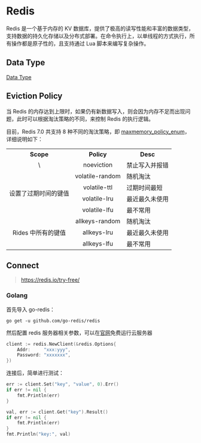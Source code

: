 # Redis

Redis 是一个基于内存的 KV 数据库，提供了极高的读写性能和丰富的数据类型，支持数据的持久化存储以及分布式部署。在命令执行上，以单线程的方式执行，所有操作都是原子性的，且支持通过 Lua 脚本来编写复杂操作。

## Data Type

[Data Type](data_type.md)

## Eviction Policy

当 Redis 的内存达到上限时，如果仍有新数据写入，则会因为内存不足而出现问题，此时可以根据淘汰策略的不同，来控制 Redis 的执行逻辑。

目前，Redis 7.0 共支持 8 种不同的淘汰策略，即 [maxmemory_policy_enum](https://github.com/redis/redis/blob/7.0.0/src/config.c#L49)，详细说明如下：

<table style="width:100%; text-align:center;">
    <tr>
        <th>Scope</th>
        <th>Policy</th>
        <th>Desc</th>
    </tr>
    <tr>
        <td>\</td>
        <td>noeviction</th>
        <td style="text-align:left;">禁止写入并报错</td>
    </tr>
    <tr>
        <td rowspan="4">设置了过期时间的键值</td>
        <td>volatile-random</td>
        <td style="text-align:left;">随机淘汰</td>
    </tr>
    <tr>
        <td>volatile-ttl</td>
        <td style="text-align:left;">过期时间最短</td>
    </tr>
    <tr>
        <td>volatile-lru</td>
        <td style="text-align:left;">最近最久未使用</td>
    </tr>
    <tr>
        <td>volatile-lfu</td>
        <td style="text-align:left;">最不常用</td>
    </tr>
    <tr>
        <td rowspan="3">Rides 中所有的键值</td>
        <td>allkeys-random</td>
        <td style="text-align:left;">随机淘汰</td>
    </tr>
    <tr>
        <td>allkeys-lru</td>
        <td style="text-align:left;">最近最久未使用</td>
    </tr>
    <tr>
        <td>allkeys-lfu</td>
        <td style="text-align:left;">最不常用</td>
    </tr>
</table>

## Connect

> <https://redis.io/try-free/>

### Golang

首先导入 go-redis：

```shell
go get -u github.com/go-redis/redis
```

然后配置 redis 服务器相关参数，可以在[官网](https://redis.io/try-free/)免费运行云服务器

```go
client := redis.NewClient(&redis.Options{
    Addr:     "xxx:yyy",
    Password: "xxxxxxx",
})
```

连接后，简单进行测试：

```go
err := client.Set("key", "value", 0).Err()
if err != nil {
    fmt.Println(err)
}

val, err := client.Get("key").Result()
if err != nil {
    fmt.Println(err)
}
fmt.Println("key:", val)
```
